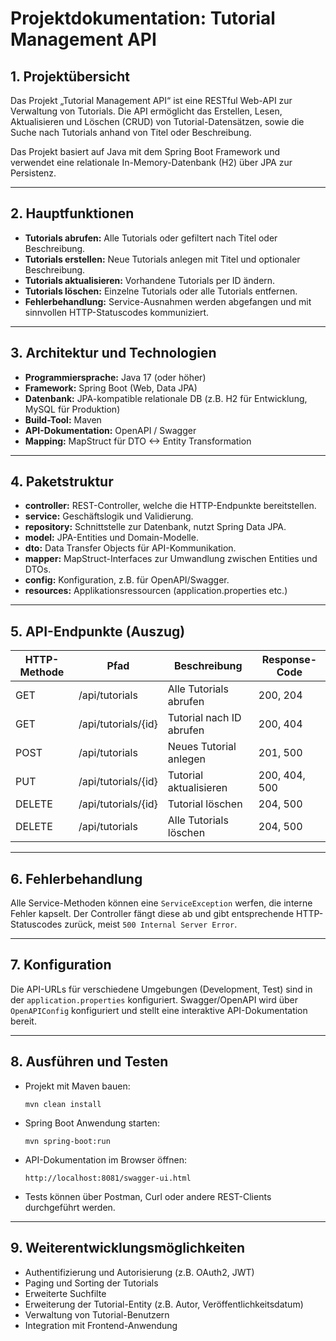 # Projektdokumentation: Tutorial Management API

## 1. Projektübersicht

Das Projekt „Tutorial Management API“ ist eine RESTful Web-API zur Verwaltung von Tutorials. Die API ermöglicht das Erstellen, Lesen, Aktualisieren und Löschen (CRUD) von Tutorial-Datensätzen, sowie die Suche nach Tutorials anhand von Titel oder Beschreibung.

Das Projekt basiert auf Java mit dem Spring Boot Framework und verwendet eine relationale In-Memory-Datenbank (H2) über JPA zur Persistenz.

---

## 2. Hauptfunktionen

- **Tutorials abrufen:** Alle Tutorials oder gefiltert nach Titel oder Beschreibung.
- **Tutorials erstellen:** Neue Tutorials anlegen mit Titel und optionaler Beschreibung.
- **Tutorials aktualisieren:** Vorhandene Tutorials per ID ändern.
- **Tutorials löschen:** Einzelne Tutorials oder alle Tutorials entfernen.
- **Fehlerbehandlung:** Service-Ausnahmen werden abgefangen und mit sinnvollen HTTP-Statuscodes kommuniziert.

---

## 3. Architektur und Technologien

- **Programmiersprache:** Java 17 (oder höher)
- **Framework:** Spring Boot (Web, Data JPA)
- **Datenbank:** JPA-kompatible relationale DB (z.B. H2 für Entwicklung, MySQL für Produktion)
- **Build-Tool:** Maven 
- **API-Dokumentation:** OpenAPI / Swagger
- **Mapping:** MapStruct für DTO <-> Entity Transformation

---

## 4. Paketstruktur

- **controller:** REST-Controller, welche die HTTP-Endpunkte bereitstellen.
- **service:** Geschäftslogik und Validierung.
- **repository:** Schnittstelle zur Datenbank, nutzt Spring Data JPA.
- **model:** JPA-Entities und Domain-Modelle.
- **dto:** Data Transfer Objects für API-Kommunikation.
- **mapper:** MapStruct-Interfaces zur Umwandlung zwischen Entities und DTOs.
- **config:** Konfiguration, z.B. für OpenAPI/Swagger.
- **resources:** Applikationsressourcen (application.properties etc.)

---

## 5. API-Endpunkte (Auszug)

| HTTP-Methode | Pfad                 | Beschreibung                    | Response-Code  |
|--------------|----------------------|--------------------------------|---------------|
| GET          | /api/tutorials        | Alle Tutorials abrufen          | 200, 204      |
| GET          | /api/tutorials/{id}   | Tutorial nach ID abrufen        | 200, 404      |
| POST         | /api/tutorials        | Neues Tutorial anlegen          | 201, 500      |
| PUT          | /api/tutorials/{id}   | Tutorial aktualisieren          | 200, 404, 500 |
| DELETE       | /api/tutorials/{id}   | Tutorial löschen                | 204, 500      |
| DELETE       | /api/tutorials        | Alle Tutorials löschen          | 204, 500      |

---

## 6. Fehlerbehandlung

Alle Service-Methoden können eine `ServiceException` werfen, die interne Fehler kapselt. Der Controller fängt diese ab und gibt entsprechende HTTP-Statuscodes zurück, meist `500 Internal Server Error`.

---

## 7. Konfiguration

Die API-URLs für verschiedene Umgebungen (Development, Test) sind in der `application.properties`  konfiguriert. Swagger/OpenAPI wird über `OpenAPIConfig` konfiguriert und stellt eine interaktive API-Dokumentation bereit.

---

## 8. Ausführen und Testen

- Projekt mit Maven bauen:
  ```
  mvn clean install
  ```

- Spring Boot Anwendung starten:
  ```
  mvn spring-boot:run
  ```
- API-Dokumentation im Browser öffnen:
  ```
  http://localhost:8081/swagger-ui.html
  ```

- Tests können über Postman, Curl oder andere REST-Clients durchgeführt werden.

---


## 9. Weiterentwicklungsmöglichkeiten
- Authentifizierung und Autorisierung (z.B. OAuth2, JWT)
- Paging und Sorting der Tutorials
- Erweiterte Suchfilte
- Erweiterung der Tutorial-Entity (z.B. Autor, Veröffentlichkeitsdatum)
- Verwaltung von Tutorial-Benutzern
- Integration mit Frontend-Anwendung
